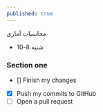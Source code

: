 ```yaml
---
published: true
---
```


محاسبات آماری 

* شنبه 8-10

### Section one

- [] Finish my changes
- [x] Push my commits to GitHub
- [ ] Open a pull request

